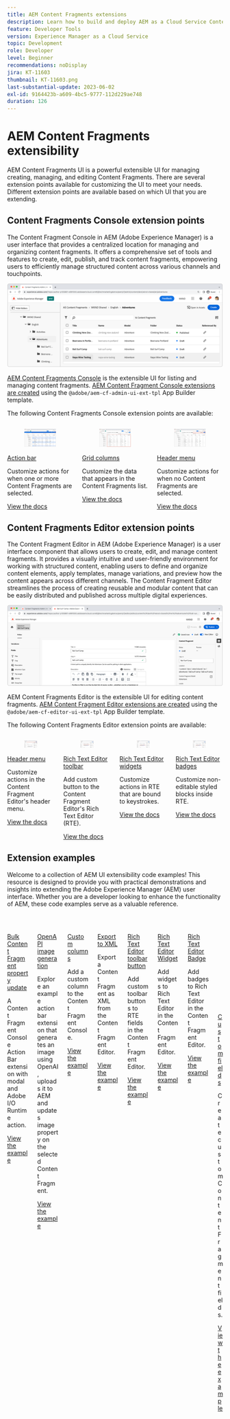 ```yaml
---
title: AEM Content Fragments extensions
description: Learn how to build and deploy AEM as a Cloud Service Content Fragment extensions
feature: Developer Tools
version: Experience Manager as a Cloud Service
topic: Development
role: Developer
level: Beginner
recommendations: noDisplay
jira: KT-11603
thumbnail: KT-11603.png
last-substantial-update: 2023-06-02
exl-id: 9164423b-a609-4bc5-9777-112d229ae748
duration: 126
---
```

# AEM Content Fragments extensibility

AEM Content Fragments UI is a powerful extensible UI for managing creating, managing, and editing Content Fragments. There are several extension points available for customizing the UI to meet your needs. Different extension points are available based on which UI that you are extending.

## Content Fragments Console extension points

The Content Fragment Console in AEM (Adobe Experience Manager) is a user interface that provides a centralized location for managing and organizing content fragments. It offers a comprehensive set of tools and features to create, edit, publish, and track content fragments, empowering users to efficiently manage structured content across various channels and touchpoints.

![Content Fragments Console](./assets/overview/cfc.png)

[AEM Content Fragments Console](https://experienceleague.adobe.com/docs/experience-manager-cloud-service/content/sites/administering/content-fragments/content-fragments-console.html) is the extensible UI for listing and managing content fragments. [AEM Content Fragment Console extensions are created](https://developer.adobe.com/uix/docs/services/aem-cf-console-admin/code-generation) using the `@adobe/aem-cf-admin-ui-ext-tpl` App Builder template.

The following Content Fragments Console extension points are available:

<div class="columns is-multiline">
      <div class="column is-half-tablet is-half-desktop is-one-third-widescreen" aria-label="Action bar">
        <div class="card" style="height: 100%">
          <div class="card-image">
            <figure class="image is-16by9">
              <a href="https://developer.adobe.com/uix/docs/services/aem-cf-console-admin/api/action-bar/" title="Action bar" tabindex="-1" target="_blank" rel="referrer">
                <img class="is-bordered-r-small" src="./assets/overview/cfc-action-bar.png" alt="Action bar">
              </a>
            </figure>
          </div>
          <div class="card-content is-padded-small">
            <div class="content">
              <p class="headline is-size-6 has-text-weight-bold"><a href="https://developer.adobe.com/uix/docs/services/aem-cf-console-admin/api/action-bar/" title="Action bar" target="_blank" rel="referrer">Action bar</a></p>
              <p class="is-size-6">Customize actions for when one or more Content Fragments are selected.</p>
              <a href="https://developer.adobe.com/uix/docs/services/aem-cf-console-admin/api/action-bar/" class="spectrum-Button spectrum-Button--outline spectrum-Button--primary spectrum-Button--sizeM" target="_blank" rel="referrer">
                <span class="spectrum-Button-label has-no-wrap has-text-weight-bold">View the docs</span>
              </a>
            </div>
          </div>
        </div>
      </div>
  <div class="column is-half-tablet is-half-desktop is-one-third-widescreen" aria-label="Grid columns">
    <div class="card" style="height: 100%">
      <div class="card-image">
        <figure class="image is-16by9">
          <a href="https://developer.adobe.com/uix/docs/services/aem-cf-console-admin/api/grid-columns/" title="Grid columns" tabindex="-1" target="_blank" rel="referrer">
            <img class="is-bordered-r-small" src="./assets/overview/cfc-grid-columns.png" alt="Grid columns">
          </a>
        </figure>
      </div>
      <div class="card-content is-padded-small">
        <div class="content">
          <p class="headline is-size-6 has-text-weight-bold"><a href="https://developer.adobe.com/uix/docs/services/aem-cf-console-admin/api/grid-columns/" title="Grid columns" target="_blank" rel="referrer">Grid columns</a></p>
          <p class="is-size-6">Customize the data that appears in the Content Fragments list.</p>
          <a href="https://developer.adobe.com/uix/docs/services/aem-cf-console-admin/api/grid-columns/" class="spectrum-Button spectrum-Button--outline spectrum-Button--primary spectrum-Button--sizeM" target="_blank" rel="referrer">
            <span class="spectrum-Button-label has-no-wrap has-text-weight-bold">View the docs</span>
          </a>
        </div>
      </div>
    </div>
  </div>
  <div class="column is-half-tablet is-half-desktop is-one-third-widescreen" aria-label="Header menu">
    <div class="card" style="height: 100%">
      <div class="card-image">
        <figure class="image is-16by9">
          <a href="https://developer.adobe.com/uix/docs/services/aem-cf-console-admin/api/header-menu/" title="Header menu" tabindex="-1" target="_blank" rel="referrer">
            <img class="is-bordered-r-small" src="./assets/overview/cfc-header-menu.png" alt="Header menu">
          </a>
        </figure>
      </div>
      <div class="card-content is-padded-small">
        <div class="content">
          <p class="headline is-size-6 has-text-weight-bold"><a href="https://developer.adobe.com/uix/docs/services/aem-cf-console-admin/api/header-menu/" title="Header menu" target="_blank" rel="referrer">Header menu</a></p>
          <p class="is-size-6">Customize actions for when no Content Fragments are selected.</p>
          <a href="https://developer.adobe.com/uix/docs/services/aem-cf-console-admin/api/header-menu/" class="spectrum-Button spectrum-Button--outline spectrum-Button--primary spectrum-Button--sizeM" target="_blank" rel="referrer">
            <span class="spectrum-Button-label has-no-wrap has-text-weight-bold">View the docs</span>
          </a>
        </div>
      </div>
    </div>
  </div>  
</div>

## Content Fragments Editor extension points

The Content Fragment Editor in AEM (Adobe Experience Manager) is a user interface component that allows users to create, edit, and manage content fragments. It provides a visually intuitive and user-friendly environment for working with structured content, enabling users to define and organize content elements, apply templates, manage variations, and preview how the content appears across different channels. The Content Fragment Editor streamlines the process of creating reusable and modular content that can be easily distributed and published across multiple digital experiences.

![Content Fragments Editor](./assets/overview/cfe.png)

AEM Content Fragments Editor is the extensible UI for editing content fragments. [AEM Content Fragment Editor extensions are created](https://developer.adobe.com/uix/docs/services/aem-cf-editor/code-generation/) using the `@adobe/aem-cf-editor-ui-ext-tpl` App Builder template.

The following Content Fragments Editor extension points are available:

<div class="columns is-multiline">
    <div class="column is-half-tablet is-half-desktop is-one-third-widescreen" aria-label="Header menu">
      <div class="card" style="height: 100%">
        <div class="card-image">
          <figure class="image is-16by9">
            <a href="https://developer.adobe.com/uix/docs/services/aem-cf-editor/api/header-menu" title="Header menu" tabindex="-1" target="_blank" rel="referrer">
              <img class="is-bordered-r-small" src="./assets/overview/cfe-header-menu.png" alt="Header menu">
            </a>
          </figure>
        </div>
        <div class="card-content is-padded-small">
          <div class="content">
            <p class="headline is-size-6 has-text-weight-bold"><a href="https://developer.adobe.com/uix/docs/services/aem-cf-editor/api/header-menu/" title="Header menu" target="_blank" rel="referrer">Header menu</a></p>
            <p class="is-size-6">Customize actions in the Content Fragment Editor's header menu.</p>
            <a href="https://developer.adobe.com/uix/docs/services/aem-cf-editor/api/header-menu" class="spectrum-Button spectrum-Button--outline spectrum-Button--primary spectrum-Button--sizeM" target="_blank" rel="referrer">
              <span class="spectrum-Button-label has-no-wrap has-text-weight-bold">View the docs</span>
            </a>
          </div>
        </div>
      </div>
    </div>
  <div class="column is-half-tablet is-half-desktop is-one-third-widescreen" aria-label="Rich Text Editor toolbar">
    <div class="card" style="height: 100%">
      <div class="card-image">
        <figure class="image is-16by9">
          <a href="https://developer.adobe.com/uix/docs/services/aem-cf-editor/api/rte-toolbar/" title="Rich Text Editor toolbar" tabindex="-1" target="_blank" rel="referrer">
            <img class="is-bordered-r-small" src="./assets/overview/cfe-rte-toolbar.png" alt="Rich Text Editor toolbar">
          </a>
        </figure>
      </div>
      <div class="card-content is-padded-small">
        <div class="content">
          <p class="headline is-size-6 has-text-weight-bold"><a href="https://developer.adobe.com/uix/docs/services/aem-cf-editor/api/rte-toolbar/" title="Rich Text Editor toolbar"  target="_blank" rel="referrer">Rich Text Editor toolbar</a></p>
          <p class="is-size-6">Add custom button to the Content Fragment Editor's Rich Text Editor (RTE).</p>
          <a href="https://developer.adobe.com/uix/docs/services/aem-cf-editor/api/rte-toolbar/" class="spectrum-Button spectrum-Button--outline spectrum-Button--primary spectrum-Button--sizeM" target="_blank" rel="referrer">
            <span class="spectrum-Button-label has-no-wrap has-text-weight-bold">View the docs</span>
          </a>
        </div>
      </div>
    </div>
  </div>

  <div class="column is-half-tablet is-half-desktop is-one-third-widescreen" aria-label="Rich Text Editor widgets">
    <div class="card" style="height: 100%">
      <div class="card-image">
        <figure class="image is-16by9">
          <a href="https://developer.adobe.com/uix/docs/services/aem-cf-editor/api/rte-widgets/" title="Rich Text Editor widgets" tabindex="-1"  target="_blank" rel="referrer">
            <img class="is-bordered-r-small" src="./assets/overview/cfe-rte-widgets.png" alt="Rich Text Editor widgets">
          </a>
        </figure>
      </div>
      <div class="card-content is-padded-small">
        <div class="content">
          <p class="headline is-size-6 has-text-weight-bold"><a href="https://developer.adobe.com/uix/docs/services/aem-cf-editor/api/rte-widgets/" title="Rich Text Editor widgets" target="_blank" rel="referrer">Rich Text Editor widgets</a></p>
          <p class="is-size-6">Customize actions in RTE that are bound to keystrokes.</p>
          <a href="https://developer.adobe.com/uix/docs/services/aem-cf-editor/api/rte-widgets/" class="spectrum-Button spectrum-Button--outline spectrum-Button--primary spectrum-Button--sizeM" target="_blank" rel="referrer">
            <span class="spectrum-Button-label has-no-wrap has-text-weight-bold">View the docs</span>
          </a>
        </div>
      </div>
    </div>
  </div>
  <div class="column is-half-tablet is-half-desktop is-one-third-widescreen" aria-label="Rich Text Editor badges">
    <div class="card" style="height: 100%">
      <div class="card-image">
        <figure class="image is-16by9">
          <a href="https://developer.adobe.com/uix/docs/services/aem-cf-editor/api/rte-badges/" title="Rich Text Editor badges" tabindex="-1" target="_blank" rel="referrer">
            <img class="is-bordered-r-small" src="./assets/overview/cfe-rte-badges.png" alt="Rich Text Editor badges">
          </a>
        </figure>
      </div>
      <div class="card-content is-padded-small">
        <div class="content">
          <p class="headline is-size-6 has-text-weight-bold"><a href="https://developer.adobe.com/uix/docs/services/aem-cf-editor/api/rte-badges/ " title="Rich Text Editor badges" target="_blank" rel="referrer">Rich Text Editor badges</a></p>
          <p class="is-size-6">Customize non-editable styled blocks inside RTE.</p>
          <a href="https://developer.adobe.com/uix/docs/services/aem-cf-editor/api/rte-badges/" class="spectrum-Button spectrum-Button--outline spectrum-Button--primary spectrum-Button--sizeM" target="_blank" rel="referrer">
            <span class="spectrum-Button-label has-no-wrap has-text-weight-bold">View the docs</span>
          </a>
        </div>
      </div>
    </div>
  </div>
</div>

## Extension examples

Welcome to a collection of AEM UI extensibility code examples! This resource is designed to provide you with practical demonstrations and insights into extending the Adobe Experience Manager (AEM) user interface. Whether you are a developer looking to enhance the functionality of AEM, these code examples serve as a valuable reference.

<div class="columns is-multiline">
  <div class="column is-half-tablet is-half-desktop is-one-third-widescreen" aria-label="Bulk property update">
    <div class="card" style="height: 100%">
      <div class="card-image">
        <figure class="image is-16by9">
          <a href="./examples/console-bulk-property-update.md" title="Bulk property update" tabindex="-1">
            <img class="is-bordered-r-small" src="./assets/../examples/assets/bulk-property-update/card.png" alt="Bulk property update">
          </a>
        </figure>
      </div>
      <div class="card-content is-padded-small">
        <div class="content">
          <p class="headline is-size-6 has-text-weight-bold"><a href="./examples/console-bulk-property-update.md" title="Bulk property update">Bulk Content Fragment property update</a></p>
          <p class="is-size-6">A Content Fragment Console Action Bar extension with modal and Adobe I/O Runtime action.</p>
          <a href="./examples/console-bulk-property-update.md" class="spectrum-Button spectrum-Button--outline spectrum-Button--primary spectrum-Button--sizeM">
            <span class="spectrum-Button-label has-no-wrap has-text-weight-bold">View the example</span>
          </a>
        </div>
      </div>
    </div>
  </div>
  <div class="column is-half-tablet is-half-desktop is-one-third-widescreen" aria-label="OpenAI-based image generation and upload to AEM extension">
        <div class="card" style="height: 100%">
            <div class="card-image">
                <figure class="image is-16by9">
                    <a href="./examples/console-image-generation-and-image-upload.md" title="OpenAI-based image generation and upload to AEM extension" tabindex="-1">
                        <img class="is-bordered-r-small" src="./examples/assets/digital-image-generation/card.png" alt="OpenAI-based image generation and upload to AEM extension">
                    </a>
                </figure>
            </div>
            <div class="card-content is-padded-small">
                <div class="content">
                    <p class="headline is-size-6 has-text-weight-bold"><a href="./examples/console-image-generation-and-image-upload.md" title="OpenAI-based image generation and upload to AEM extension">OpenAPI image generation</a></p>
                    <p class="is-size-6">Explore an example action bar extension that generates an image using OpenAI, uploads it to AEM and updates image property on the selected Content Fragment.</p>
                    <a href="./examples/console-image-generation-and-image-upload.md" class="spectrum-Button spectrum-Button--outline spectrum-Button--primary spectrum-Button--sizeM">
                        <span class="spectrum-Button-label has-no-wrap has-text-weight-bold">View the example</span>
                    </a>
                </div>
            </div>
        </div>
    </div>    
  <div class="column is-half-tablet is-half-desktop is-one-third-widescreen" aria-label="Custom columns">
    <div class="card" style="height: 100%">
      <div class="card-image">
        <figure class="image is-16by9">
          <a href="./examples/custom-grid-columns.md" title="Custom columns" tabindex="-1">
            <img class="is-bordered-r-small" src="./examples/assets/custom-grid-columns/card.png" alt="Custom columns">
          </a>
        </figure>
      </div>
      <div class="card-content is-padded-small">
        <div class="content">
          <p class="headline is-size-6 has-text-weight-bold"><a href="./examples/custom-grid-columns.md" title="Custom columns">Custom columns</a></p>
          <p class="is-size-6">Add a custom column to the Content Fragment Console.</p>
          <a href="./examples/custom-grid-columns.md" class="spectrum-Button spectrum-Button--outline spectrum-Button--primary spectrum-Button--sizeM">
            <span class="spectrum-Button-label has-no-wrap has-text-weight-bold">View the example</span>
          </a>
        </div>
      </div>
    </div>
  </div>    
  <div class="column is-half-tablet is-half-desktop is-one-third-widescreen" aria-label="Export to XML">
    <div class="card" style="height: 100%">
      <div class="card-image">
        <figure class="image is-16by9">
          <a href="./examples/editor-export-to-xml.md" title="Export to XML" tabindex="-1">
            <img class="is-bordered-r-small" src="./examples/assets/export-to-xml/card.png" alt="Export to XML">
          </a>
        </figure>
      </div>
      <div class="card-content is-padded-small">
        <div class="content">
          <p class="headline is-size-6 has-text-weight-bold"><a href="./examples/editor-export-to-xml.md" title="Export to XML">Export to XML</a></p>
          <p class="is-size-6">Export a Content Fragment as XML from the Content Fragment Editor.</p>
          <a href="./examples/editor-export-to-xml.md" class="spectrum-Button spectrum-Button--outline spectrum-Button--primary spectrum-Button--sizeM">
            <span class="spectrum-Button-label has-no-wrap has-text-weight-bold">View the example</span>
          </a>
        </div>
      </div>
    </div>
  </div>    
  <div class="column is-half-tablet is-half-desktop is-one-third-widescreen" aria-label="Rich Text Editor toolbar button">
    <div class="card" style="height: 100%">
      <div class="card-image">
        <figure class="image is-16by9">
          <a href="./examples/editor-rte-toolbar.md" title="Rich Text Editor toolbar button" tabindex="-1">
            <img class="is-bordered-r-small" src="./examples/assets/rte/rte-toolbar-card.png" alt="Rich Text Editor toolbar button">
          </a>
        </figure>
      </div>
      <div class="card-content is-padded-small">
        <div class="content">
          <p class="headline is-size-6 has-text-weight-bold"><a href="./examples/editor-rte-toolbar.md" title="Rich Text Editor toolbar button">Rich Text Editor toolbar button</a></p>
          <p class="is-size-6">Add custom toolbar buttons to RTE fields in the Content Fragment Editor.</p>
          <a href="./examples/editor-rte-toolbar.md" class="spectrum-Button spectrum-Button--outline spectrum-Button--primary spectrum-Button--sizeM">
            <span class="spectrum-Button-label has-no-wrap has-text-weight-bold">View the example</span>
          </a>
        </div>
      </div>
    </div>
  </div>   
  <div class="column is-half-tablet is-half-desktop is-one-third-widescreen" aria-label="Rich Text Editor Widget">
    <div class="card" style="height: 100%">
      <div class="card-image">
        <figure class="image is-16by9">
          <a href="./examples/editor-rte-widget.md" title="Rich Text Editor Widget" tabindex="-1">
            <img class="is-bordered-r-small" src="./examples/assets/rte/rte-widget-card.png" alt="Rich Text Editor Widget">
          </a>
        </figure>
      </div>
      <div class="card-content is-padded-small">
        <div class="content">
          <p class="headline is-size-6 has-text-weight-bold"><a href="./examples/editor-rte-toolbar.md" title="Rich Text Editor Widget">Rich Text Editor Widget</a></p>
          <p class="is-size-6">Add widgets to Rich Text Editor in the Content Fragment Editor.</p>
          <a href="./examples/editor-rte-widget.md" class="spectrum-Button spectrum-Button--outline spectrum-Button--primary spectrum-Button--sizeM">
            <span class="spectrum-Button-label has-no-wrap has-text-weight-bold">View the example</span>
          </a>
        </div>
      </div>
    </div>
  </div>   
  <div class="column is-half-tablet is-half-desktop is-one-third-widescreen" aria-label="Rich Text Editor Badge">
    <div class="card" style="height: 100%">
      <div class="card-image">
        <figure class="image is-16by9">
          <a href="./examples/editor-rte-badges.md" title="Rich Text Editor Badge" tabindex="-1">
            <img class="is-bordered-r-small" src="./examples/assets/rte/rte-badge-card.png" alt="Rich Text Editor Badge">
          </a>
        </figure>
      </div>
      <div class="card-content is-padded-small">
        <div class="content">
          <p class="headline is-size-6 has-text-weight-bold"><a href="./examples/editor-rte-badges.md" title="Rich Text Editor Badge">Rich Text Editor Badge</a></p>
          <p class="is-size-6">Add badges to Rich Text Editor in the Content Fragment Editor.</p>
          <a href="./examples/editor-rte-badges.md" class="spectrum-Button spectrum-Button--outline spectrum-Button--primary spectrum-Button--sizeM">
            <span class="spectrum-Button-label has-no-wrap has-text-weight-bold">View the example</span>
          </a>
        </div>
      </div>
    </div>
  </div> 

  <div class="column is-half-tablet is-half-desktop is-one-third-widescreen" aria-label="Custom fields">
    <div class="card" style="height: 100%">
      <div class="card-image">
        <figure class="image is-16by9">
          <a href="./examples/editor-custom-field.md" title="Custom fields" tabindex="-1">
            <img class="is-bordered-r-small" src="https://video.tv.adobe.com/v/3427585?format=jpeg" alt="Custom fields">
          </a>
        </figure>
      </div>
      <div class="card-content is-padded-small">
        <div class="content">
          <p class="headline is-size-6 has-text-weight-bold"><a href="./examples/editor-custom-field.md" title="Custom fields">Custom fields</a></p>
          <p class="is-size-6">Create custom Content Fragment fields.</p>
          <a href="./examples/editor-custom-field.md" class="spectrum-Button spectrum-Button--outline spectrum-Button--primary spectrum-Button--sizeM">
            <span class="spectrum-Button-label has-no-wrap has-text-weight-bold">View the example</span>
          </a>
        </div>
      </div>
    </div>
  </div> 
</div>
